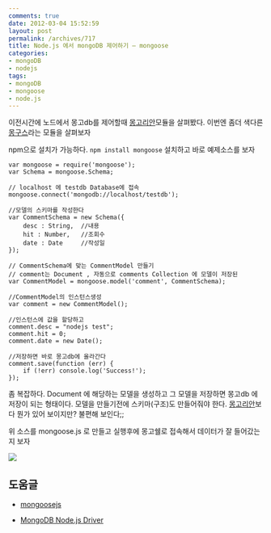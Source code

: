 ```yaml
---
comments: true
date: 2012-03-04 15:52:59
layout: post
permalink: /archives/717
title: Node.js 에서 mongoDB 제어하기 – mongoose
categories:
- mongoDB
- nodejs
tags:
- mongoDB
- mongoose
- node.js
---
```


이전시간에 노드에서 몽고db를 제어할때 [몽고리안](/archives/710)모듈을 살펴봤다. 이번엔 좀더 색다른 [몽구스](http://mongoosejs.com)라는 모듈을 살펴보자





npm으로 설치가 가능하다. `npm install mongoose` 설치하고 바로 예제소스를 보자




    
    var mongoose = require('mongoose');
    var Schema = mongoose.Schema;
    
    // localhost 에 testdb Database에 접속
    mongoose.connect('mongodb://localhost/testdb');
    
    //모델의 스키마를 작성한다
    var CommentSchema = new Schema({
        desc : String,  //내용
        hit : Number,   //조회수
        date : Date     //작성일
    });
    
    // CommentSchema에 맞는 CommentModel 만들기
    // comment는 Document , 자동으로 comments Collection 에 모델이 저장된
    var CommentModel = mongoose.model('comment', CommentSchema);
    
    //CommentModel의 인스턴스생성
    var comment = new CommentModel();
    
    //인스턴스에 값을 할당하고
    comment.desc = "nodejs test";
    comment.hit = 0;
    comment.date = new Date();
    
    //저장하면 바로 몽고db에 올라간다
    comment.save(function (err) {
        if (!err) console.log('Success!');
    });
    





좀 복잡하다. Document 에 해당하는 모델을 생성하고 그 모델을 저장하면 몽고db 에 저장이 되는 형태이다. 모델을 만들기전에 스키마(구조)도 만들어줘야 한다. [몽고리안](/archives/710)보다 뭔가 있어 보이지만? 불편해 보인다;;





위 소스를 mongoose.js 로 만들고 실행후에 몽고쉘로 접속해서 데이터가 잘 들어갔는지 보자





![](https://img.skitch.com/20120304-ewb9si3f61tidwcd1udg8mtpgc.jpg)





## 도움글







  * [mongoosejs](http://mongoosejs.com/)


  * [MongoDB Node.js Driver](http://www.mongodb.org/display/DOCS/node.JS)



